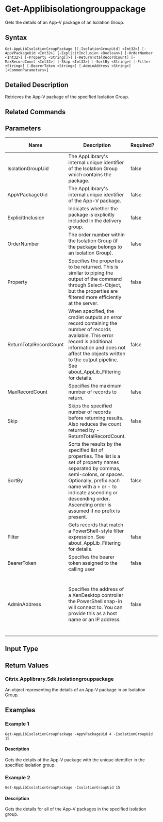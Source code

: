 ﻿
# Get-Applibisolationgrouppackage
Gets the details of an App-V package of an Isolation Group.
## Syntax
```
Get-AppLibIsolationGroupPackage [[-IsolationGroupUid] <Int32>] [-AppVPackageUid <Int32>] [-ExplicitInclusion <Boolean>] [-OrderNumber <Int32>] [-Property <String[]>] [-ReturnTotalRecordCount] [-MaxRecordCount <Int32>] [-Skip <Int32>] [-SortBy <String>] [-Filter <String>] [-BearerToken <String>] [-AdminAddress <String>] [<CommonParameters>]
```
## Detailed Description
Retrieves the App-V package of the specified Isolation Group.


## Related Commands

## Parameters
| Name   | Description | Required? | Pipeline Input | Default Value |
| --- | --- | --- | --- | --- |
| IsolationGroupUid | The AppLibrary's internal unique identifier of the Isolation Group which contains the package. | false | true (ByValue, ByPropertyName) |  |
| AppVPackageUid | The AppLibrary's internal unique identifier of the App-V package. | false | true (ByPropertyName) |  |
| ExplicitInclusion | Indicates whether the package is explicitly included in the delivery group. | false | false |  |
| OrderNumber | The order number within the Isolation Group (if the package belongs to an Isolation Group). | false | false |  |
| Property | Specifies the properties to be returned. This is similar to piping the output of the command through Select-Object, but the properties are filtered more efficiently at the server. | false | false |  |
| ReturnTotalRecordCount | When specified, the cmdlet outputs an error record containing the number of records available. This error record is additional information and does not affect the objects written to the output pipeline. See about\_AppLib\_Filtering for details. | false | false | False |
| MaxRecordCount | Specifies the maximum number of records to return. | false | false | 250 |
| Skip | Skips the specified number of records before returning results. Also reduces the count returned by -ReturnTotalRecordCount. | false | false | 0 |
| SortBy | Sorts the results by the specified list of properties. The list is a set of property names separated by commas, semi-colons, or spaces. Optionally, prefix each name with a + or - to indicate ascending or descending order. Ascending order is assumed if no prefix is present. | false | false | The default sort order is by name or unique identifier. |
| Filter | Gets records that match a PowerShell-style filter expression. See about\_AppLib\_Filtering for details. | false | false |  |
| BearerToken | Specifies the bearer token assigned to the calling user | false | false |  |
| AdminAddress | Specifies the address of a XenDesktop controller the PowerShell snap-in will connect to. You can provide this as a host name or an IP address. | false | false | Localhost. Once a value is provided by any cmdlet, this value becomes the default. |

## Input Type

### 

## Return Values

### Citrix.Applibrary.Sdk.Isolationgrouppackage
An object representing the details of an App-V package in an Isolation Group.
## Examples

### Example 1
```
Get-AppLibIsolationGroupPackage -AppVPackageUid 4 -IsolationGroupUid 15
```
#### Description
Gets the details of the App-V package with the unique identifier in the specified isolation group.
### Example 2
```
Get-AppLibIsolationGroupPackage -IsolationGroupUid 15
```
#### Description
Gets the details for all of the App-V packages in the specified isolation group.
